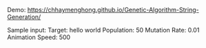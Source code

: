 Demo: https://chhaymenghong.github.io/Genetic-Algorithm-String-Generation/


Sample input:
Target: hello world
Population: 50
Mutation Rate: 0.01
Animation Speed: 500
